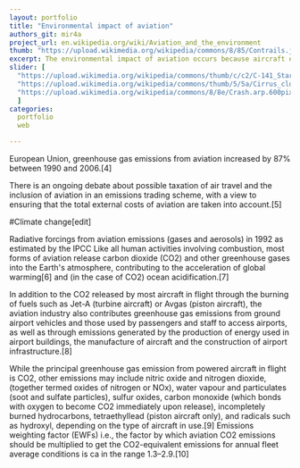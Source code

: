 ```yaml
---
layout: portfolio
title: "Environmental impact of aviation"
authors_git: mir4a
project_url: en.wikipedia.org/wiki/Aviation_and_the_environment
thumb: "https://upload.wikimedia.org/wikipedia/commons/8/85/Contrails.jpg"
excerpt: The environmental impact of aviation occurs because aircraft engines emit noise, and particulates and gases which contribute to climate change[1][2] and global dimming.[3] Despite emission reductions from automobiles and more fuel-efficient and less polluting turbofan and turboprop engines, the rapid growth of air travel in recent years contributes to an increase in total pollution attributable to aviation.
slider: [
  "https://upload.wikimedia.org/wikipedia/commons/thumb/c/c2/C-141_Starlifter_contrail_crop1.png/973px-C-141_Starlifter_contrail_crop1.png",
  "https://upload.wikimedia.org/wikipedia/commons/thumb/5/5a/Cirrus_clouds_cold_day.jpg/1024px-Cirrus_clouds_cold_day.jpg",
  "https://upload.wikimedia.org/wikipedia/commons/8/8e/Crash.arp.600pix.jpg"
  ]
categories:
  portfolio
  web

---
```


European Union, greenhouse gas emissions from aviation increased by 87% between 1990 and 2006.[4]

There is an ongoing debate about possible taxation of air travel and the inclusion of aviation in an emissions trading scheme, with a view to ensuring that the total external costs of aviation are taken into account.[5]

#Climate change[edit]


Radiative forcings from aviation emissions (gases and aerosols) in 1992 as estimated by the IPCC
Like all human activities involving combustion, most forms of aviation release carbon dioxide (CO2) and other greenhouse gases into the Earth's atmosphere, contributing to the acceleration of global warming[6] and (in the case of CO2) ocean acidification.[7]

In addition to the CO2 released by most aircraft in flight through the burning of fuels such as Jet-A (turbine aircraft) or Avgas (piston aircraft), the aviation industry also contributes greenhouse gas emissions from ground airport vehicles and those used by passengers and staff to access airports, as well as through emissions generated by the production of energy used in airport buildings, the manufacture of aircraft and the construction of airport infrastructure.[8]

While the principal greenhouse gas emission from powered aircraft in flight is CO2, other emissions may include nitric oxide and nitrogen dioxide, (together termed oxides of nitrogen or NOx), water vapour and particulates (soot and sulfate particles), sulfur oxides, carbon monoxide (which bonds with oxygen to become CO2 immediately upon release), incompletely burned hydrocarbons, tetraethyllead (piston aircraft only), and radicals such as hydroxyl, depending on the type of aircraft in use.[9] Emissions weighting factor (EWFs) i.e., the factor by which aviation CO2 emissions should be multiplied to get the CO2-equivalent emissions for annual fleet average conditions is ca in the range 1.3–2.9.[10]